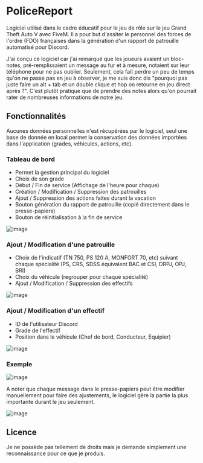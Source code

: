 # PoliceReport
 
Logiciel utilisé dans le cadre éducatif pour le jeu de rôle sur le jeu Grand Theft Auto V avec FiveM. Il a pour but d'assiter le personnel des forces de l'ordre (FDO) françaises dans la génération d'un rapport de patrouille automatisé pour Discord. 

J'ai conçu ce logiciel car j'ai remarqué que les joueurs avaient un bloc-notes, pré-remplissaient un message au fur et à mesure, notaient sur leur téléphone pour ne pas oublier. Seulement, cela fait perdre un peu de temps qu'on ne passe pas en jeu à observer, je me suis donc dis "pourquoi pas juste faire un alt + tab et un double clique et hop on retourne en jeu direct après ?". C'est plutôt pratique que de prendre des notes alors qu'on pourrait rater de nombreuses informations de notre jeu.

## Fonctionnalités

Aucunes données personnelles n'est récupérées par le logiciel, seul une base de donnée en local permet la conservation des données importées dans l'application (grades, véhicules, actions, etc).

### Tableau de bord

- Permet la gestion principal du logiciel
- Choix de son grade
- Début / Fin de service (Affichage de l'heure pour chaque)
- Création / Modification / Suppression des patrouilles
- Ajout / Suppression des actions faites durant la vacation
- Bouton génération du rapport de patrouille (copié directement dans le presse-papiers)
- Bouton de réinitialisation à la fin de service

![image](https://github.com/Fontom71/PoliceReport/assets/64289613/d006530a-34f3-45dc-a0fa-013ddd721d17)

### Ajout / Modification d'une patrouille

- Choix de l'indicatif (TN 750, PS 120 A, MONFORT 70, etc) suivant chaque spécialité (PS, CRS, SDSS équivalent BAC et CSI, DRPJ, OPJ, BRI)
- Choix du véhicule (regrouper pour chaque spécialité)
- Ajout / Modification / Suppression des effectifs

![image](https://github.com/Fontom71/PoliceReport/assets/64289613/faad4a5f-223f-45b6-a8a6-5f30d09693e5)

### Ajout / Modification d'un effectif

- ID de l'utilisateur Discord
- Grade de l'effectif
- Position dans le véhicule (Chef de bord, Conducteur, Equipier)

![image](https://github.com/Fontom71/PoliceReport/assets/64289613/4249d300-3891-4c34-b455-9edd375e6e5d)

### Exemple

![image](https://github.com/Fontom71/PoliceReport/assets/64289613/de8338de-629c-42a7-98d7-bb2309043d50)

A noter que chaque message dans le presse-papiers peut être modifier manuellement pour faire des ajustements, le logiciel gère la partie la plus importante durant le jeu seulement.

![image](https://github.com/Fontom71/PoliceReport/assets/64289613/dbaac223-4563-4787-b816-1cdff04f8415)

## Licence

Je ne possède pas tellement de droits mais je demande simplement une reconnaissance pour ce que je produis.
